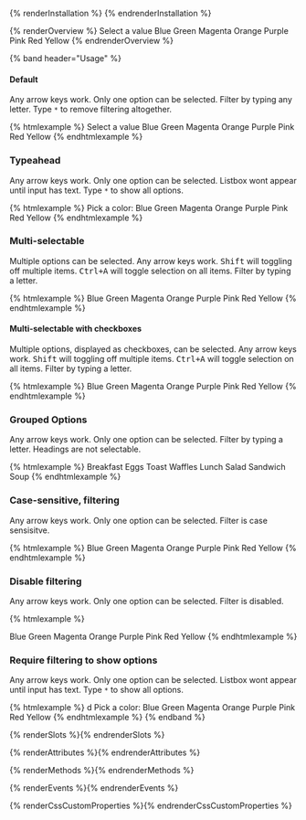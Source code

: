 {% renderInstallation %} {% endrenderInstallation %}

<script type="module">
import '@patternfly/elements/pf-icon/pf-select.js';
</script>

{% renderOverview %}
  <pf-select>
    <pf-select-option>Select a value</pf-select-option>
    <pf-select-option value="Blue">Blue</pf-select-option>
    <pf-select-option value="Green">Green</pf-select-option>
    <pf-select-option value="Magenta">Magenta</pf-select-option>
    <pf-select-option value="Orange">Orange</pf-select-option>
    <pf-select-option value="Purple">Purple</pf-select-option>
    <pf-select-option value="Pink">Pink</pf-select-option>
    <pf-select-option value="Red">Red</pf-select-option>
    <pf-select-option value="Yellow">Yellow</pf-select-option>
  </pf-select>
{% endrenderOverview %}

{% band header="Usage" %}

#### Default

<p>
  Any arrow keys work.
  Only one option can be selected.
  Filter by typing any letter. Type <code>*</code>
  to remove filtering altogether.
</p>

{% htmlexample %}
  <pf-select>
    <pf-select-option>Select a value</pf-select-option>
    <pf-select-option value="Blue">Blue</pf-select-option>
    <pf-select-option value="Green">Green</pf-select-option>
    <pf-select-option value="Magenta">Magenta</pf-select-option>
    <pf-select-option value="Orange">Orange</pf-select-option>
    <pf-select-option value="Purple">Purple</pf-select-option>
    <pf-select-option value="Pink">Pink</pf-select-option>
    <pf-select-option value="Red">Red</pf-select-option>
    <pf-select-option value="Yellow">Yellow</pf-select-option>
  </pf-select>
{% endhtmlexample %}

### Typeahead

<p>
  Any arrow keys work.
  Only one option can be selected.
  Listbox wont appear until input has text.
  Type <code>*</code> to show all options.
</p>

{% htmlexample %}
  <label id="combo">
    Pick a color:
    <pf-select id="listbox" typeahead>
      <pf-select-option value="Blue">Blue</pf-select-option>
      <pf-select-option value="Green">Green</pf-select-option>
      <pf-select-option value="Magenta">Magenta</pf-select-option>
      <pf-select-option value="Orange">Orange</pf-select-option>
      <pf-select-option value="Purple">Purple</pf-select-option>
      <pf-select-option value="Pink">Pink</pf-select-option>
      <pf-select-option value="Red">Red</pf-select-option>
      <pf-select-option value="Yellow">Yellow</pf-select-option>
    </pf-select>
  </label>
{% endhtmlexample %}

### Multi-selectable

<p>
  Multiple options can be selected. Any arrow keys work.
  <kbd>Shift</kbd> will toggling off multiple items.
  <kbd>Ctrl+A</kbd> will toggle selection on all items.
  Filter by typing a letter.
</p>

{% htmlexample %}
  <pf-select multi-selectable>
    <pf-select-option value="Blue">Blue</pf-select-option>
    <pf-select-option value="Green">Green</pf-select-option>
    <pf-select-option value="Magenta">Magenta</pf-select-option>
    <pf-select-option value="Orange">Orange</pf-select-option>
    <pf-select-option value="Purple">Purple</pf-select-option>
    <pf-select-option value="Pink">Pink</pf-select-option>
    <pf-select-option value="Red">Red</pf-select-option>
    <pf-select-option value="Yellow">Yellow</pf-select-option>
  </pf-select>
{% endhtmlexample %}

#### Multi-selectable with checkboxes

<p>Multiple options, displayed as checkboxes, can be selected. Any arrow keys work. <kbd>Shift</kbd> will toggling off multiple items. <kbd>Ctrl+A</kbd> will toggle selection on all items.
Filter by typing a letter.</p>

{% htmlexample %}
  <pf-select has-checkboxes>
    <pf-select-option value="Blue">Blue</pf-select-option>
    <pf-select-option value="Green">Green</pf-select-option>
    <pf-select-option value="Magenta">Magenta</pf-select-option>
    <pf-select-option value="Orange">Orange</pf-select-option>
    <pf-select-option value="Purple">Purple</pf-select-option>
    <pf-select-option value="Pink">Pink</pf-select-option>
    <pf-select-option value="Red">Red</pf-select-option>
    <pf-select-option value="Yellow">Yellow</pf-select-option>
  </pf-select>
{% endhtmlexample %}

### Grouped Options

Any arrow keys work. Only one option can be selected. Filter by typing a letter. Headings are not selectable.

{% htmlexample %}
  <pf-select default-text="Select an item">
    <pf-select-group>
      <span slot="group-heading">Breakfast</span>
      <pf-select-option value="Eggs">Eggs</pf-select-option>
      <pf-select-option value="Toast">Toast</pf-select-option>
      <pf-select-option value="Waffles">Waffles</pf-select-option>
    </pf-select-group>
    <pf-select-group>
      <span slot="group-heading">Lunch</span>
      <pf-select-option value="Salad">Salad</pf-select-option>
      <pf-select-option value="Sandwich">Sandwich</pf-select-option>
      <pf-select-option value="Soup">Soup</pf-select-option>
    </pf-select-group>
  </pf-select>
{% endhtmlexample %}

### Case-sensitive, filtering

Any arrow keys work. Only one option can be selected. Filter is case sensisitve.

{% htmlexample %}
  <pf-select case-sensitive>
    <pf-select-option value="Blue">Blue</pf-select-option>
    <pf-select-option value="Green">Green</pf-select-option>
    <pf-select-option value="Magenta">Magenta</pf-select-option>
    <pf-select-option value="Orange">Orange</pf-select-option>
    <pf-select-option value="Purple">Purple</pf-select-option>
    <pf-select-option value="Pink">Pink</pf-select-option>
    <pf-select-option value="Red">Red</pf-select-option>
    <pf-select-option value="Yellow">Yellow</pf-select-option>
  </pf-select>
{% endhtmlexample %}

### Disable filtering

Any arrow keys work. Only one option can be selected. Filter is disabled.

{% htmlexample %}
  <p></p>
  <pf-select filter-mode="disabled">
    <pf-select-option value="Blue">Blue</pf-select-option>
    <pf-select-option value="Green">Green</pf-select-option>
    <pf-select-option value="Magenta">Magenta</pf-select-option>
    <pf-select-option value="Orange">Orange</pf-select-option>
    <pf-select-option value="Purple">Purple</pf-select-option>
    <pf-select-option value="Pink">Pink</pf-select-option>
    <pf-select-option value="Red">Red</pf-select-option>
    <pf-select-option value="Yellow">Yellow</pf-select-option>
  </pf-select>
{% endhtmlexample %}

### Require filtering to show options

<p>Any arrow keys work. Only one option can be selected. Listbox wont appear until input has text. Type <code>*</code> to show all options.</p>

{% htmlexample %} d
<label id="combo">
  Pick a color:
  <pf-select id="listbox" filter-mode="required" typeahead>
    <pf-select-option value="Blue">Blue</pf-select-option>
    <pf-select-option value="Green">Green</pf-select-option>
    <pf-select-option value="Magenta">Magenta</pf-select-option>
    <pf-select-option value="Orange">Orange</pf-select-option>
    <pf-select-option value="Purple">Purple</pf-select-option>
    <pf-select-option value="Pink">Pink</pf-select-option>
    <pf-select-option value="Red">Red</pf-select-option>
    <pf-select-option value="Yellow">Yellow</pf-select-option>
  </pf-select>
</label>
{% endhtmlexample %}
{% endband %}

{% renderSlots %}{% endrenderSlots %}

{% renderAttributes %}{% endrenderAttributes %}

{% renderMethods %}{% endrenderMethods %}

{% renderEvents %}{% endrenderEvents %}

{% renderCssCustomProperties %}{% endrenderCssCustomProperties %}

